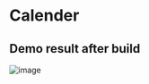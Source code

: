 # Calender
## Demo result after build
![image](https://user-images.githubusercontent.com/84735778/171992672-c401e1e9-7f6f-45c0-91e5-c81219419f10.png)

